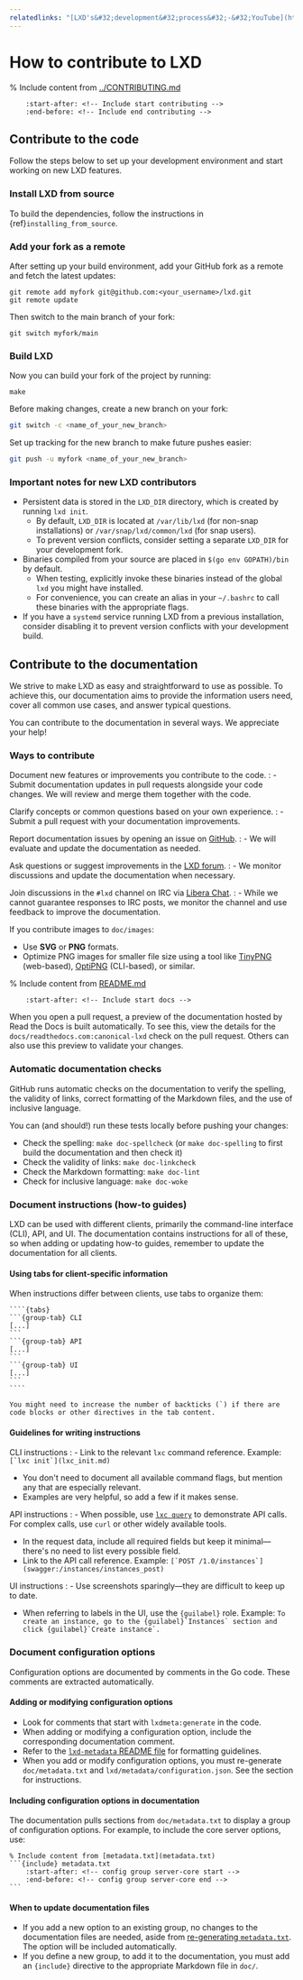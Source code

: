 ```yaml
---
relatedlinks: "[LXD's&#32;development&#32;process&#32;-&#32;YouTube](https://www.youtube.com/watch?v=pqV0Z1qwbkg)"
---
```


# How to contribute to LXD

% Include content from [../CONTRIBUTING.md](../CONTRIBUTING.md)
```{include} ../CONTRIBUTING.md
    :start-after: <!-- Include start contributing -->
    :end-before: <!-- Include end contributing -->
```

## Contribute to the code

Follow the steps below to set up your development environment and start working on new LXD features.

### Install LXD from source

To build the dependencies, follow the instructions in {ref}`installing_from_source`.

### Add your fork as a remote

After setting up your build environment, add your GitHub fork as a remote and fetch the latest updates:

    git remote add myfork git@github.com:<your_username>/lxd.git
    git remote update

Then switch to the main branch of your fork:

    git switch myfork/main

### Build LXD

Now you can build your fork of the project by running:

    make

Before making changes, create a new branch on your fork:

```bash
git switch -c <name_of_your_new_branch>
```

Set up tracking for the new branch to make future pushes easier:

```bash
git push -u myfork <name_of_your_new_branch>
```

### Important notes for new LXD contributors

- Persistent data is stored in the `LXD_DIR` directory, which is created by running `lxd init`.
   - By default, `LXD_DIR` is located at `/var/lib/lxd` (for non-snap installations) or `/var/snap/lxd/common/lxd` (for snap users).
   - To prevent version conflicts, consider setting a separate `LXD_DIR` for your development fork.
- Binaries compiled from your source are placed in `$(go env GOPATH)/bin` by default.
   - When testing, explicitly invoke these binaries instead of the global `lxd` you might have installed.
   - For convenience, you can create an alias in your `~/.bashrc` to call these binaries with the appropriate flags.
- If you have a `systemd` service running LXD from a previous installation, consider disabling it to prevent version conflicts with your development build.

## Contribute to the documentation

We strive to make LXD as easy and straightforward to use as possible. To achieve this, our documentation aims to provide the information users need, cover all common use cases, and answer typical questions.

You can contribute to the documentation in several ways. We appreciate your help!

### Ways to contribute

Document new features or improvements you contribute to the code.
: - Submit documentation updates in pull requests alongside your code changes. We will review and merge them together with the code.

Clarify concepts or common questions based on your own experience.
: - Submit a pull request with your documentation improvements.

Report documentation issues by opening an issue on [GitHub](https://github.com/canonical/lxd/issues).
: - We will evaluate and update the documentation as needed.

Ask questions or suggest improvements in the [LXD forum](https://discourse.ubuntu.com/c/lxd).
: - We monitor discussions and update the documentation when necessary.

Join discussions in the `#lxd` channel on IRC via [Libera Chat](https://web.libera.chat/#lxd).
: - While we cannot guarantee responses to IRC posts, we monitor the channel and use feedback to improve the documentation.

If you contribute images to `doc/images`:
- Use **SVG** or **PNG** formats.
- Optimize PNG images for smaller file size using a tool like [TinyPNG](https://tinypng.com/) (web-based), [OptiPNG](https://optipng.sourceforge.net/) (CLI-based), or similar.

% Include content from [README.md](README.md)
```{include} README.md
    :start-after: <!-- Include start docs -->
```

When you open a pull request, a preview of the documentation hosted by Read the Docs is built automatically.
To see this, view the details for the `docs/readthedocs.com:canonical-lxd` check on the pull request. Others can also use this preview to validate your changes.

### Automatic documentation checks

GitHub runs automatic checks on the documentation to verify the spelling, the validity of links, correct formatting of the Markdown files, and the use of inclusive language.

You can (and should!) run these tests locally before pushing your changes:

- Check the spelling: `make doc-spellcheck` (or `make doc-spelling` to first build the documentation and then check it)
- Check the validity of links: `make doc-linkcheck`
- Check the Markdown formatting: `make doc-lint`
- Check for inclusive language: `make doc-woke`

### Document instructions (how-to guides)

LXD can be used with different clients, primarily the command-line interface (CLI), API, and UI.
The documentation contains instructions for all of these, so when adding or updating how-to guides, remember to update the documentation for all clients.

#### Using tabs for client-specific information

When instructions differ between clients, use tabs to organize them:

`````
````{tabs}
```{group-tab} CLI
[...]
```
```{group-tab} API
[...]
```
```{group-tab} UI
[...]
```
````
`````

```{tip}
You might need to increase the number of backticks (`) if there are code blocks or other directives in the tab content.
```

#### Guidelines for writing instructions

CLI instructions
: - Link to the relevant `lxc` command reference. Example: ``[`lxc init`](lxc_init.md)``
  - You don't need to document all available command flags, but mention any that are especially relevant.
  - Examples are very helpful, so add a few if it makes sense.

API instructions
: - When possible, use [`lxc query`](lxc_query.md) to demonstrate API calls.
    For complex calls, use `curl` or other widely available tools.
  - In the request data, include all required fields but keep it minimal—there's no need to list every possible field.
  - Link to the API call reference. Example: ``[`POST /1.0/instances`](swagger:/instances/instances_post)``

UI instructions
: - Use screenshots sparingly—they are difficult to keep up to date.
  - When referring to labels in the UI, use the `{guilabel}` role.
    Example: ``To create an instance, go to the {guilabel}`Instances` section and click {guilabel}`Create instance`.``

### Document configuration options

Configuration options are documented by comments in the Go code. These comments are extracted automatically.

#### Adding or modifying configuration options

- Look for comments that start with `lxdmeta:generate` in the code.
- When adding or modifying a configuration option, include the corresponding documentation comment.
- Refer to the [`lxd-metadata` README file](https://github.com/canonical/lxd/blob/main/lxd/lxd-metadata/README.md) for formatting guidelines.
- When you add or modify configuration options, you must re-generate `doc/metadata.txt` and `lxd/metadata/configuration.json`. See the [](#configuration-options-updates) section for instructions.

#### Including configuration options in documentation

The documentation pulls sections from `doc/metadata.txt` to display a group of configuration options.
For example, to include the core server options, use:

````
% Include content from [metadata.txt](metadata.txt)
```{include} metadata.txt
    :start-after: <!-- config group server-core start -->
    :end-before: <!-- config group server-core end -->
```
````

#### When to update documentation files

- If you add a new option to an existing group, no changes to the documentation files are needed, aside from [re-generating `metadata.txt`](#configuration-options-updates). The option will be included automatically.
- If you define a new group, to add it to the documentation, you must add an `{include}` directive to the appropriate Markdown file in `doc/`.
